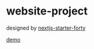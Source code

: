 # website-project

designed by [nextjs-starter-forty](https://github.com/codebushi/nextjs-starter-forty)

[demo](https://haneulee.github.io/website-project)
